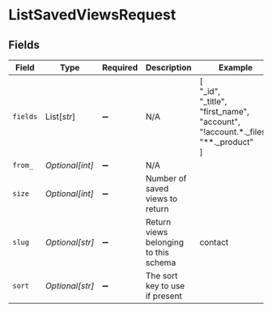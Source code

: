 # ListSavedViewsRequest


## Fields

| Field                                                                            | Type                                                                             | Required                                                                         | Description                                                                      | Example                                                                          |
| -------------------------------------------------------------------------------- | -------------------------------------------------------------------------------- | -------------------------------------------------------------------------------- | -------------------------------------------------------------------------------- | -------------------------------------------------------------------------------- |
| `fields`                                                                         | List[*str*]                                                                      | :heavy_minus_sign:                                                               | N/A                                                                              | [<br/>"_id",<br/>"_title",<br/>"first_name",<br/>"account",<br/>"!account.*._files",<br/>"**._product"<br/>] |
| `from_`                                                                          | *Optional[int]*                                                                  | :heavy_minus_sign:                                                               | N/A                                                                              |                                                                                  |
| `size`                                                                           | *Optional[int]*                                                                  | :heavy_minus_sign:                                                               | Number of saved views to return                                                  |                                                                                  |
| `slug`                                                                           | *Optional[str]*                                                                  | :heavy_minus_sign:                                                               | Return views belonging to this schema                                            | contact                                                                          |
| `sort`                                                                           | *Optional[str]*                                                                  | :heavy_minus_sign:                                                               | The sort key to use if present                                                   |                                                                                  |